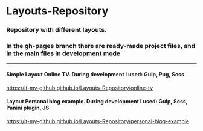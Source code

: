 # Layouts-Repository
### Repository with different layouts.
### In the gh-pages branch there are ready-made project files, and in the main files in development mode
<hr/>

 #### Simple Layout Online TV. During development I used: Gulp, Pug, Scss
 https://it-my-github.github.io/Layouts-Repository/online-tv
 
 #### Layout Personal blog example. During development I used: Gulp, Scss, Panini plugin, JS
 https://it-my-github.github.io/Layouts-Repository/personal-blog-example

